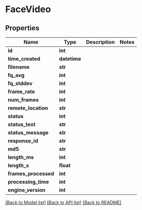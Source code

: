 # FaceVideo

## Properties
Name | Type | Description | Notes
------------ | ------------- | ------------- | -------------
**id** | **int** |  | 
**time_created** | **datetime** |  | 
**filename** | **str** |  | 
**fq_avg** | **int** |  | 
**fq_stddev** | **int** |  | 
**frame_rate** | **int** |  | 
**num_frames** | **int** |  | 
**remote_location** | **str** |  | 
**status** | **int** |  | 
**status_text** | **str** |  | 
**status_message** | **str** |  | 
**response_id** | **str** |  | 
**md5** | **str** |  | 
**length_ms** | **int** |  | 
**length_s** | **float** |  | 
**frames_processed** | **int** |  | 
**processing_time** | **int** |  | 
**engine_version** | **int** |  | 

[[Back to Model list]](../README.md#documentation-for-models) [[Back to API list]](../README.md#documentation-for-api-endpoints) [[Back to README]](../README.md)


